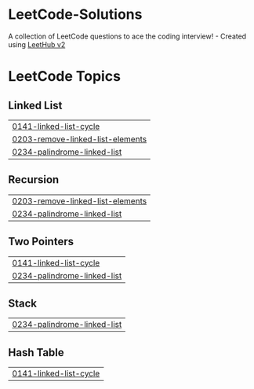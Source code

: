 # LeetCode-Solutions
A collection of LeetCode questions to ace the coding interview! - Created using [LeetHub v2](https://github.com/arunbhardwaj/LeetHub-2.0)

<!---LeetCode Topics Start-->
# LeetCode Topics
## Linked List
|  |
| ------- |
| [0141-linked-list-cycle](https://github.com/teabunniecodes/LeetCode-Solutions/tree/master/0141-linked-list-cycle) |
| [0203-remove-linked-list-elements](https://github.com/teabunniecodes/LeetCode-Solutions/tree/master/0203-remove-linked-list-elements) |
| [0234-palindrome-linked-list](https://github.com/teabunniecodes/LeetCode-Solutions/tree/master/0234-palindrome-linked-list) |
## Recursion
|  |
| ------- |
| [0203-remove-linked-list-elements](https://github.com/teabunniecodes/LeetCode-Solutions/tree/master/0203-remove-linked-list-elements) |
| [0234-palindrome-linked-list](https://github.com/teabunniecodes/LeetCode-Solutions/tree/master/0234-palindrome-linked-list) |
## Two Pointers
|  |
| ------- |
| [0141-linked-list-cycle](https://github.com/teabunniecodes/LeetCode-Solutions/tree/master/0141-linked-list-cycle) |
| [0234-palindrome-linked-list](https://github.com/teabunniecodes/LeetCode-Solutions/tree/master/0234-palindrome-linked-list) |
## Stack
|  |
| ------- |
| [0234-palindrome-linked-list](https://github.com/teabunniecodes/LeetCode-Solutions/tree/master/0234-palindrome-linked-list) |
## Hash Table
|  |
| ------- |
| [0141-linked-list-cycle](https://github.com/teabunniecodes/LeetCode-Solutions/tree/master/0141-linked-list-cycle) |
<!---LeetCode Topics End-->